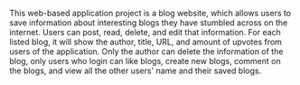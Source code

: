 This web-based application project is a blog website, which allows users to save information about interesting blogs they have stumbled across on the internet. Users can post, read, delete, and edit that information. For each listed blog, it will show the author, title, URL, and amount of upvotes from users of the application. Only the author can delete the information of the blog, only users who login can like blogs, create new blogs, comment on the blogs, and view all the other users' name and their saved blogs.